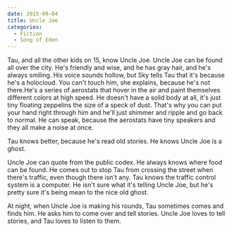 ```yaml
---
date: 2015-09-04
title: Uncle Joe
categories:
  - Fiction
  - Song of Eden
---
```


Tau, and all the other kids on 15, know Uncle Joe. Uncle Joe can be found all over the city. He's friendly and wise, and he has gray hair, and he's always smiling. His voice sounds hollow, but Sky tells Tau that it's because he's a holocloud. You can't touch him, she explains, because he's not there.He's a series of aerostats that hover in the air and paint themselves different colors at high speed. He doesn't have a solid body at all, it's just tiny floating zeppelins the size of a speck of dust. That's why you can put your hand right through him and he'll just shimmer and ripple and go back to normal. He can speak, because the aerostats have tiny speakers and they all make a noise at once.

Tau knows better, because he's read old stories. He knows Uncle Joe is a ghost.

Uncle Joe can quote from the public codex. He always knows where food can be found. He comes out to stop Tau from crossing the street when there's traffic, even though there isn't any. Tau knows the traffic control system is a computer. He isn't sure what it's telling Uncle Joe, but he's pretty sure it's being mean to the nice old ghost.

At night, when Uncle Joe is making his rounds, Tau sometimes comes and finds him. He asks him to come over and tell stories. Uncle Joe loves to tell stories, and Tau loves to listen to them.
